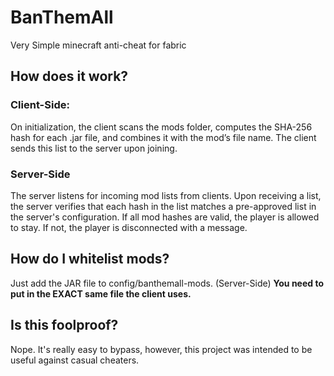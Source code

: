 # BanThemAll
Very Simple minecraft anti-cheat for fabric

## How does it work?

### Client-Side:

On initialization, the client scans the mods folder, computes the SHA-256 hash for each .jar file, and combines it with the mod’s file name.
The client sends this list to the server upon joining.

### Server-Side
The server listens for incoming mod lists from clients.
Upon receiving a list, the server verifies that each hash in the list matches a pre-approved list in the server's configuration.
If all mod hashes are valid, the player is allowed to stay. If not, the player is disconnected with a message.

## How do I whitelist mods?
Just add the JAR file to config/banthemall-mods. (Server-Side)
**You need to put in the EXACT same file the client uses.**

## Is this foolproof?
Nope. It's really easy to bypass, however, this project was intended to be useful against casual cheaters.